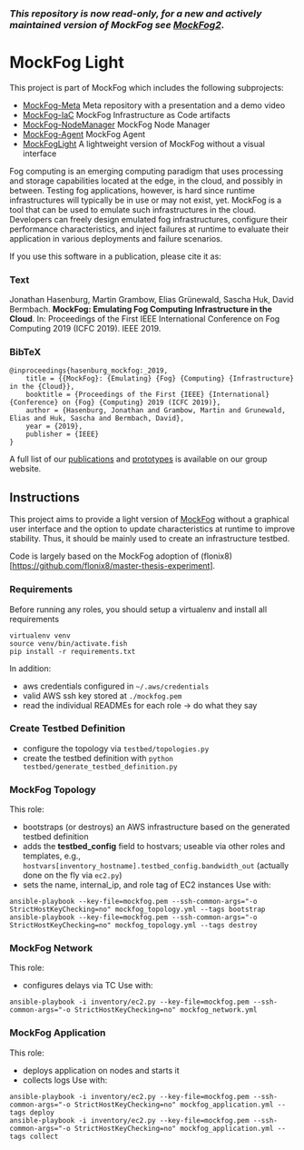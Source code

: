 ### *This repository is now read-only, for a new and actively maintained version of MockFog see [MockFog2](https://github.com/MoeweX/MockFog2)*.

# MockFog Light

This project is part of MockFog which includes the following subprojects:
* [MockFog-Meta](https://github.com/OpenFogStack/MockFog-Meta) Meta repository with a presentation and a demo video
* [MockFog-IaC](https://github.com/OpenFogStack/MockFog-IaC) MockFog Infrastructure as Code artifacts
* [MockFog-NodeManager](https://github.com/OpenFogStack/MockFog-NodeManager) MockFog Node Manager
* [MockFog-Agent](https://github.com/OpenFogStack/MockFog-Agent) MockFog Agent
* [MockFogLight](https://github.com/OpenFogStack/MockFogLight) A lightweight version of MockFog without a visual interface

Fog computing is an emerging computing paradigm that uses processing and storage capabilities located at the edge, in the cloud, and possibly in between. Testing fog applications, however, is hard since runtime infrastructures will typically be in use or may not exist, yet.
MockFog is a tool that can be used to emulate such infrastructures in the cloud. Developers can freely design emulated fog infrastructures, configure their performance characteristics, and inject failures at runtime to evaluate their application in various deployments and failure scenarios.

If you use this software in a publication, please cite it as:

### Text
Jonathan Hasenburg, Martin Grambow, Elias Grünewald, Sascha Huk, David Bermbach. **MockFog: Emulating Fog Computing Infrastructure in the Cloud**. In: Proceedings of the First IEEE International Conference on Fog Computing 2019 (ICFC 2019). IEEE 2019.

### BibTeX
```
@inproceedings{hasenburg_mockfog:_2019,
	title = {{MockFog}: {Emulating} {Fog} {Computing} {Infrastructure} in the {Cloud}},
	booktitle = {Proceedings of the First {IEEE} {International} {Conference} on {Fog} {Computing} 2019 (ICFC 2019)},
	author = {Hasenburg, Jonathan and Grambow, Martin and Grunewald, Elias and Huk, Sascha and Bermbach, David},
	year = {2019},
	publisher = {IEEE}
}
```

A full list of our [publications](https://www.mcc.tu-berlin.de/menue/forschung/publikationen/parameter/en/) and [prototypes](https://www.mcc.tu-berlin.de/menue/forschung/prototypes/parameter/en/) is available on our group website.

## Instructions

This project aims to provide a light version of [MockFog](https://github.com/OpenFogStack/MockFog-Meta) without a graphical user interface and the option to update characteristics at runtime to improve stability.
Thus, it should be mainly used to create an infrastructure testbed.

Code is largely based on the MockFog adoption of (flonix8)[https://github.com/flonix8/master-thesis-experiment].

### Requirements
Before running any roles, you should setup a virtualenv and install all requirements

```fish
virtualenv venv
source venv/bin/activate.fish
pip install -r requirements.txt
```

In addition:
- aws credentials configured in `~/.aws/credentials`
- valid AWS ssh key stored at `./mockfog.pem`
- read the individual READMEs for each role -> do what they say

### Create Testbed Definition

- configure the topology via `testbed/topologies.py`
- create the testbed definition with `python testbed/generate_testbed_definition.py`

### MockFog Topology
This role:
- bootstraps (or destroys) an AWS infrastructure based on the generated testbed definition
- adds the **testbed_config** field to hostvars; useable via other roles and templates, e.g., `hostvars[inventory_hostname].testbed_config.bandwidth_out` (actually done on the fly via `ec2.py`)
- sets the name, internal_ip, and role tag of EC2 instances
Use with:
```fish
ansible-playbook --key-file=mockfog.pem --ssh-common-args="-o StrictHostKeyChecking=no" mockfog_topology.yml --tags bootstrap
ansible-playbook --key-file=mockfog.pem --ssh-common-args="-o StrictHostKeyChecking=no" mockfog_topology.yml --tags destroy
```
### MockFog Network
This role:
- configures delays via TC
Use with:
```fish
ansible-playbook -i inventory/ec2.py --key-file=mockfog.pem --ssh-common-args="-o StrictHostKeyChecking=no" mockfog_network.yml
```

### MockFog Application
This role:
- deploys application on nodes and starts it
- collects logs
Use with:
```fish
ansible-playbook -i inventory/ec2.py --key-file=mockfog.pem --ssh-common-args="-o StrictHostKeyChecking=no" mockfog_application.yml --tags deploy
ansible-playbook -i inventory/ec2.py --key-file=mockfog.pem --ssh-common-args="-o StrictHostKeyChecking=no" mockfog_application.yml --tags collect
```
